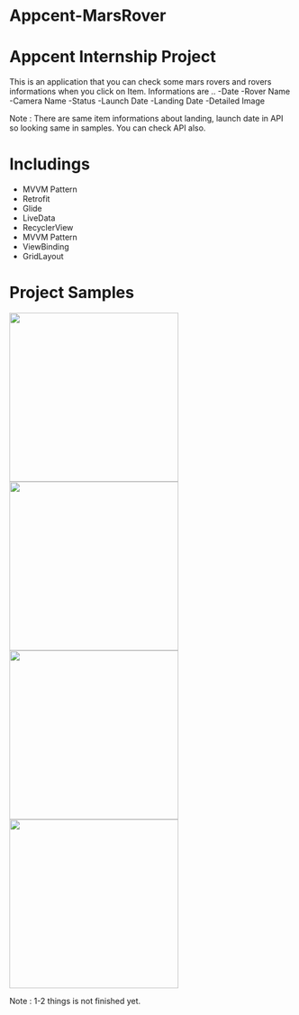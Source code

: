 # Appcent-MarsRover
# Appcent Internship Project

This is an application that you can check some mars rovers and rovers informations when you click on Item.
Informations are ..
-Date
-Rover Name
-Camera Name
-Status
-Launch Date
-Landing Date
-Detailed Image

Note :  There are same item informations about landing, launch date in API so looking same in samples. You can check API also.

# Includings
- MVVM Pattern
- Retrofit
- Glide
- LiveData
- RecyclerView
- MVVM Pattern
- ViewBinding
- GridLayout


# Project Samples

<img src="https://user-images.githubusercontent.com/88238748/166802465-84c53ef2-d430-4a9c-ac8a-022fc260dfe2.png" width="300">
<img src="https://user-images.githubusercontent.com/88238748/166802508-a35831df-70f0-4d63-94c1-6e3c9283e50b.png" width="300">
<img src="https://user-images.githubusercontent.com/88238748/166802559-18491fdb-5bcc-4e35-b65d-5df372221f66.png" width="300">
<img src="https://user-images.githubusercontent.com/88238748/166802589-60ae0958-dd4a-487e-b426-140bb5949718.png" width="300">

Note : 1-2 things is not finished yet.


